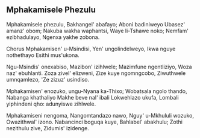 ## Mphakamisele Phezulu

Mphakamisele phezulu, Bakhangel' abafayo;
Aboni badiniweyo Ubasez' amanz' obom;
Nakuba wakha waphantsi, Waye li-Tshawe noko;
Nemfam' ezibhadulayo, Ngenxa yakhe zobona.

Chorus
Mphakamisen' u-Msindisi, Yen' ungolindelweyo,
Ikwa nguye nothethayo Esithi mus'ukona.

Ngu-Msindis' onexabiso, Mazibon' izihlwele;
Mazimfune ngentliziyo, Woza naz' ebuhlanti.
Zoza zivel' elizweni, Zize kuye ngomngcobo,
Ziwuthwele umnqamlezo, 'Ze zizuz' usindiso.

Mphakamisen' enozuko, ungu-Nyana ka-Thixo;
Wobatsala ngolo thando, Nabanga khathaliyo
Makhe beve nal' ibali Lokwehlazo ukufa,
Lombali yiphindeni qho: adunyiswe zihlwele.

Mphakamiseni nengoma, Nangomtandazo nawo,
Nguy' u-Mkhululi wozuko, Owazithwal' izono.
Nabancinci boguqa kuye, Bahlabel' abakhulu;
Zothi nezithulu zive, Zidumis' izidenge.

